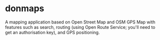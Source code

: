 # donmaps

A mapping application based on Open Street Map and OSM GPS Map with features such as search, routing (using Open Route Service; you'll need to get an authorisation key), and GPS positioning.

